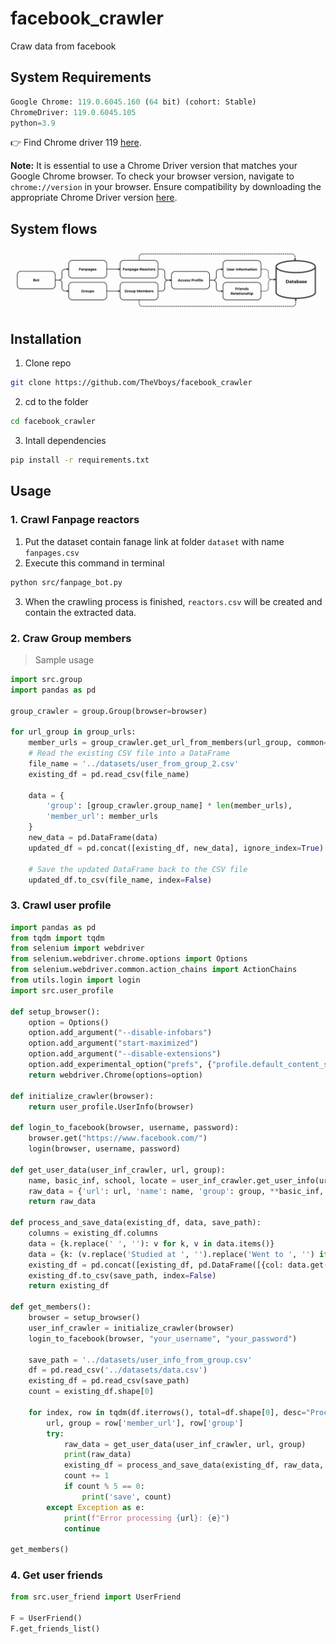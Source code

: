 # facebook_crawler
Craw data from facebook


## System Requirements

```python
Google Chrome: 119.0.6045.160 (64 bit) (cohort: Stable)
ChromeDriver: 119.0.6045.105 
python=3.9
```

👉 Find Chrome driver 119 [here](https://googlechromelabs.github.io/chrome-for-testing/).

**Note:** It is essential to use a Chrome Driver version that matches your Google Chrome browser. To check your browser version, navigate to `chrome://version` in your browser. Ensure compatibility by downloading the appropriate Chrome Driver version [here](https://chromedriver.chromium.org/downloads).

## System flows

<p align="center">
    
<img src="https://github.com/TheVboys/facebook_crawler/blob/main/assest/crawl_flow.png"  alt="System flow">

</p>

## Installation

1. Clone repo   
```bash
git clone https://github.com/TheVboys/facebook_crawler
```
2. cd to the folder

```bash
cd facebook_crawler
```
3. Intall dependencies
```bash
pip install -r requirements.txt
```

## Usage

### 1. Crawl Fanpage reactors

1. Put the dataset contain fanage link at folder `dataset` with name `fanpages.csv`
2. Execute this command in terminal
```bash
python src/fanpage_bot.py
```
3. When the crawling process is finished, `reactors.csv` will be created and contain the extracted data.

### 2. Craw Group members

> Sample usage

```python
import src.group
import pandas as pd

group_crawler = group.Group(browser=browser)

for url_group in group_urls:
    member_urls = group_crawler.get_url_from_members(url_group, common=True, max_user=20)
    # Read the existing CSV file into a DataFrame
    file_name = '../datasets/user_from_group_2.csv'
    existing_df = pd.read_csv(file_name)

    data = {
        'group': [group_crawler.group_name] * len(member_urls),
        'member_url': member_urls
    }
    new_data = pd.DataFrame(data)
    updated_df = pd.concat([existing_df, new_data], ignore_index=True)

    # Save the updated DataFrame back to the CSV file
    updated_df.to_csv(file_name, index=False)
```

### 3. Crawl user profile

```python
import pandas as pd
from tqdm import tqdm
from selenium import webdriver
from selenium.webdriver.chrome.options import Options
from selenium.webdriver.common.action_chains import ActionChains
from utils.login import login
import src.user_profile

def setup_browser():
    option = Options()
    option.add_argument("--disable-infobars")
    option.add_argument("start-maximized")
    option.add_argument("--disable-extensions")
    option.add_experimental_option("prefs", {"profile.default_content_setting_values.notifications": 1})
    return webdriver.Chrome(options=option)

def initialize_crawler(browser):
    return user_profile.UserInfo(browser)

def login_to_facebook(browser, username, password):
    browser.get("https://www.facebook.com/")
    login(browser, username, password)

def get_user_data(user_inf_crawler, url, group):
    name, basic_inf, school, locate = user_inf_crawler.get_user_info(url)
    raw_data = {'url': url, 'name': name, 'group': group, **basic_inf, **school, **locate}
    return raw_data

def process_and_save_data(existing_df, data, save_path):
    columns = existing_df.columns
    data = {k.replace(' ', ''): v for k, v in data.items()}
    data = {k: (v.replace('Studied at ', '').replace('Went to ', '') if k in ['Highschool', 'College'] else v) for k, v in data.items()}
    existing_df = pd.concat([existing_df, pd.DataFrame([{col: data.get(col, None) for col in columns}])], ignore_index=True)
    existing_df.to_csv(save_path, index=False)
    return existing_df

def get_members():
    browser = setup_browser()
    user_inf_crawler = initialize_crawler(browser)
    login_to_facebook(browser, "your_username", "your_password")
    
    save_path = '../datasets/user_info_from_group.csv'
    df = pd.read_csv('../datasets/data.csv')
    existing_df = pd.read_csv(save_path)
    count = existing_df.shape[0]
    
    for index, row in tqdm(df.iterrows(), total=df.shape[0], desc="Processing rows"):
        url, group = row['member_url'], row['group']
        try:
            raw_data = get_user_data(user_inf_crawler, url, group)
            print(raw_data)
            existing_df = process_and_save_data(existing_df, raw_data, save_path)
            count += 1
            if count % 5 == 0:
                print('save', count)
        except Exception as e:
            print(f"Error processing {url}: {e}")
            continue

get_members()
```

### 4. Get user friends

```python
from src.user_friend import UserFriend

F = UserFriend()
F.get_friends_list()
```

